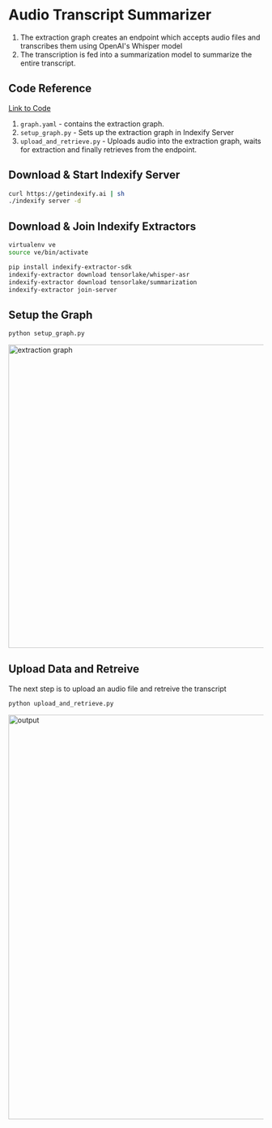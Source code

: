 # Audio Transcript Summarizer 

1. The extraction graph creates an endpoint which accepts audio files and transcribes them using OpenAI's Whisper model
2. The transcription is fed into a summarization model to summarize the entire transcript.

## Code Reference

[Link to Code](https://github.com/tensorlakeai/indexify/tree/main/examples/audio/summarization)

1. `graph.yaml` - contains the extraction graph.
2. `setup_graph.py` - Sets up the extraction graph in Indexify Server
3. `upload_and_retrieve.py` - Uploads audio into the extraction graph, waits for extraction and finally retrieves from the endpoint.

## Download & Start Indexify Server
```bash title="Terminal 1"
curl https://getindexify.ai | sh
./indexify server -d
```

## Download & Join Indexify Extractors 
```bash title="Terminal 2"
virtualenv ve
source ve/bin/activate

pip install indexify-extractor-sdk
indexify-extractor download tensorlake/whisper-asr
indexify-extractor download tensorlake/summarization
indexify-extractor join-server
```

## Setup the Graph 
```bash title="Terminal 3"
python setup_graph.py
```
<img src="summarization/carbon.png" alt="extraction graph" width="600"/>

## Upload Data and Retreive 
The next step is to upload an audio file and retreive the transcript

```bash title="Terminal 3"
python upload_and_retrieve.py
```

<img src="summarization/output.png" alt="output" width="800"/>

